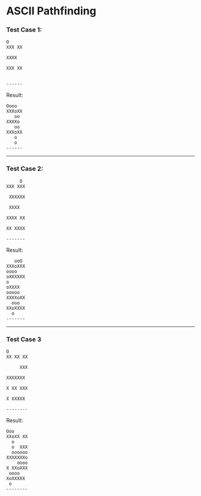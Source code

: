 # ASCII Pathfinding

### Test Case 1:

```
O
XXX XX

XXXX

XXX XX


------
```

Result:

```
Oooo
XXXoXX
   oo
XXXXo
   oo
XXXoXX
   o
   o
------
```

---

### Test Case 2:

```
     O
XXX XXX

 XXXXXX

 XXXX

XXXX XX

XX XXXX

-------
```

Result:

```
   ooO
XXXoXXX
oooo
oXXXXXX
o
oXXXX
ooooo
XXXXoXX
  ooo
XXoXXXX
  o
-------
```

---

### Test Case 3

```
O
XX XX XX

     XXX

XXXXXXX

X XX XXX

X XXXXX

--------
```

Result:

```
Ooo
XXoXX XX
  o
  o  XXX
  oooooo
XXXXXXXo
    oooo
X XXoXXX
 oooo
XoXXXXX
 o
--------
```
